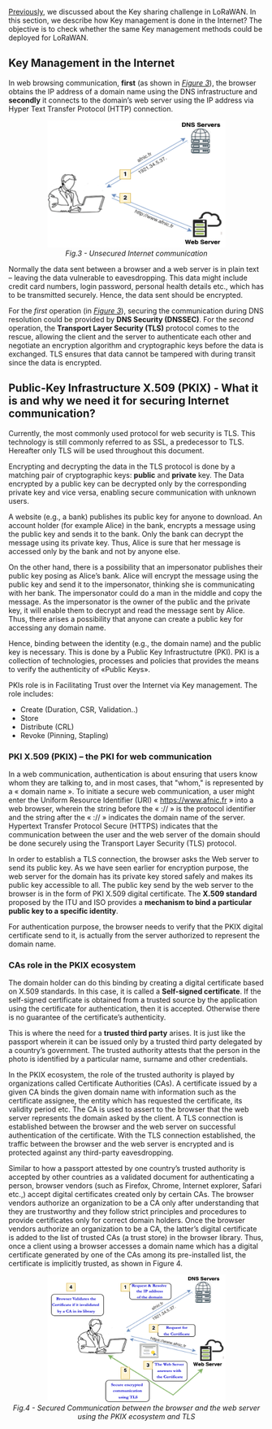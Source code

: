 [Previously](LoRaWAN-Key-Sharing-Challenge.md), we discussed about the Key sharing challenge in LoRaWAN. In this section, we describe how Key management is done in the Internet? The objective is to check whether the same Key management methods could be deployed for LoRaWAN.

## Key Management in the Internet

In web browsing communication, **first** (as shown in [*Figure 3*](/Figures/Web-Without-Security.png)), the browser obtains the IP address of a domain name using the DNS infrastructure and **secondly** it connects to the domain’s web server using the IP address via Hyper Text Transfer Protocol (HTTP) connection.

<p align="center">
  <img width="350" height="250" src="https://github.com/AFNIC/Mutual-Authentication-via-DANE/blob/main/Figures/Web-Without-Security.png">
  <br>
  <em> Fig.3 - Unsecured Internet communication </em>
</p>

Normally the data sent between a browser and a web server is in plain text – leaving the data vulnerable to eavesdropping. This data might include credit card numbers, login password, personal health details etc., which has to be transmitted securely. Hence, the data sent should be encrypted.

For the *first* operation (in [*Figure 3*](/Figures/Web-Without-Security.png)), securing the communication during DNS resolution could be provided by **DNS Security (DNSSEC)**. For the *second* operation, the **Transport Layer Security (TLS)** protocol comes to the rescue, allowing the client and the server to authenticate each other and negotiate an encryption algorithm and cryptographic keys before the data is exchanged. TLS ensures that data cannot be tampered with during transit since the data is encrypted. 

## Public-Key Infrastructure X.509 (PKIX) - What it is and why we need it for securing Internet communication?

Currently, the most commonly used protocol for web security is TLS. This technology is still commonly referred to as SSL,  a predecessor to TLS. Hereafter only TLS will be used throughout this document.

Encrypting and decrypting the data in the TLS protocol is done by a matching pair of cryptographic keys: **public** and **private** key. The Data encrypted by a public key can be decrypted only by the corresponding private key and vice versa, enabling secure communication with unknown users.

A website (e.g., a bank) publishes its public key for anyone to download. An account holder (for example Alice) in the bank, encrypts a message using the public key and sends it to the bank. Only the bank can decrypt the message using its private key. Thus, Alice is sure that her message is accessed only by the bank and not by anyone else.

On the other hand, there is a possibility that an impersonator publishes their public key posing as Alice’s bank. Alice will encrypt the message using the public key and send it to the impersonator, thinking she is communicating with her bank. The impersonator could do a man in the middle and copy the message. As the impersonator is the owner of the public and the private key, it will enable them to decrypt and read the message sent by Alice. Thus, there arises a possibility that anyone can create a public key for accessing any domain name.

Hence, binding between the identity (e.g., the domain name) and the public key is necessary. This is done by a Public Key Infrastructutre (PKI). PKI is a collection of technologies, processes and policies that provides the means to verify the authenticity of «Public Keys». 

PKIs role is in Facilitating Trust over the Internet via Key management. The role includes:
  * Create (Duration, CSR, Validation..)
  * Store
  * Distribute (CRL)
  * Revoke (Pinning, Stapling)

### PKI X.509 (PKIX) – the PKI for web communication

In a web communication, authentication is about ensuring that users know whom they are talking to, and in most cases, that "whom," is represented by a « domain name ». To initiate a secure web communication, a user might enter the Uniform Resource Identifier (URI)  « https://www.afnic.fr » into a web browser, wherein the string before the « :// » is the protocol identifier and the string after the « :// » indicates the domain name of the server. Hypertext Transfer Protocol Secure (HTTPS) indicates that the communication between the user and the web server of the domain should be done securely using the Transport Layer Security (TLS) protocol.

In order to establish a TLS connection, the browser asks the Web server to send its public key. As we have seen earlier for encryption purpose, the web server for the domain has its private key stored safely and makes its public key accessible to all. The public key  send by the web server to the browser is in the form of PKI X.509 digital certificate. The **X.509 standard** proposed by the ITU and ISO provides a **mechanism to bind a particular public key to a specific identity**. 

For authentication purpose, the browser needs to verify that the PKIX digital certificate send to it, is actually  from the server authorized to represent the domain name.

### CAs role in the PKIX ecosystem

The domain holder can do this binding by creating a digital certificate based on X.509 standards. In this case, it is called a **Self-signed certificate**. If the self-signed certificate is obtained from a trusted source by the application using the certificate for authentication, then it is accepted. Otherwise there is no guarantee of the certificate’s authenticity.

This is where the need for a **trusted third party** arises. It is just like the passport wherein it can be issued only by a trusted third party delegated by a country’s government. The trusted authority attests that the person in the photo is identified by a particular name, surname and other credentials.

In the PKIX ecosystem, the role of the trusted authority is played by organizations called Certificate Authorities (CAs). A certificate issued by a given CA binds the given domain name with information such as the certificate assignee, the entity which has requested the certificate, its validity period etc. The CA is used to assert to the browser that the web server represents the domain asked by the client. A TLS connection is established between the browser and the web server on successful authentication of the certificate. With the TLS connection established, the traffic between the browser and the web server is encrypted and is protected against any third-party eavesdropping.

Similar to how a passport attested by one country’s trusted authority is accepted by other countries as a validated document for authenticating a person, browser vendors (such as Firefox, Chrome, Internet explorer, Safari etc.,) accept digital certificates created only by certain CAs. The browser vendors authorize an organization to be a CA only after understanding that they are trustworthy and they follow strict principles and procedures to provide certificates only for correct domain holders. Once the browser vendors authorize an organization to be a CA, the latter’s digital certificate is added to the list of trusted CAs (a trust store) in the browser library. Thus, once a client using a browser accesses a domain name which has a digital certificate generated by one of the CAs among its pre-installed list, the certificate is implicitly trusted, as shown in Figure 4.

<p align="center">
  <img width="350" height="250" src="https://github.com/AFNIC/Mutual-Authentication-via-DANE/blob/main/Figures/Web-Communication-CA.png">
  <br>
  <em> Fig.4 - Secured Communication between the browser and the web server using the PKIX ecosystem and TLS </em>
</p>










